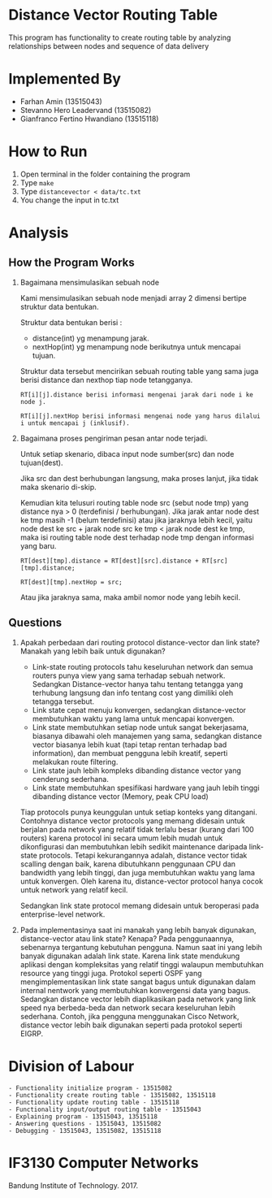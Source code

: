 # Distance Vector Routing Table
This program has functionality to create routing table by analyzing relationships between nodes and sequence of data delivery

# Implemented By
- Farhan Amin (13515043)
- Stevanno Hero Leadervand (13515082)
- Gianfranco Fertino Hwandiano (13515118)

# How to Run
1. Open terminal in the folder containing the program
2. Type `make`
3. Type `distancevector < data/tc.txt`
4. You change the input in tc.txt

# Analysis
## How the Program Works
1. Bagaimana mensimulasikan sebuah node

	Kami mensimulasikan sebuah node menjadi array 2 dimensi bertipe struktur data bentukan.

	Struktur data bentukan berisi :
	- distance(int) yg menampung jarak.
	- nextHop(int) yg menampung node berikutnya untuk mencapai tujuan.

	Struktur data tersebut mencirikan sebuah routing table yang sama juga berisi distance dan nexthop tiap node tetangganya.

	`RT[i][j].distance berisi informasi mengenai jarak dari node i ke node j.`
	
	`RT[i][j].nextHop berisi informasi mengenai node yang harus dilalui i untuk mencapai j (inklusif).`

2. Bagaimana proses pengiriman pesan antar node terjadi.

	Untuk setiap skenario, dibaca input node sumber(src) dan node tujuan(dest).

	Jika src dan dest berhubungan langsung, maka proses lanjut, jika tidak maka skenario di-skip.

	Kemudian kita telusuri routing table node src (sebut node tmp) yang distance nya > 0 (terdefinisi / berhubungan).
	Jika jarak antar node dest ke tmp masih -1 (belum terdefinisi) atau
	jika jaraknya lebih kecil, yaitu node dest ke src + jarak node src ke tmp < jarak node dest ke tmp,
	maka isi routing table node dest terhadap node tmp dengan informasi yang baru.
	
	`RT[dest][tmp].distance = RT[dest][src].distance + RT[src][tmp].distance;`
	
	`RT[dest][tmp].nextHop = src;`

	Atau jika jaraknya sama, maka ambil nomor node yang lebih kecil.

## Questions
1. Apakah perbedaan dari routing protocol distance-vector dan link state? Manakah yang lebih baik untuk digunakan?

	- Link-state routing protocols tahu keseluruhan network dan semua routers punya view yang sama terhadap sebuah network.
	Sedangkan Distance-vector hanya tahu tentang tetangga yang terhubung langsung dan info tentang cost yang dimiliki oleh tetangga tersebut.
	- Link state cepat menuju konvergen, sedangkan distance-vector membutuhkan waktu yang lama untuk mencapai konvergen.
	- Link state membutuhkan setiap node untuk sangat bekerjasama, biasanya dibawahi oleh manajemen yang sama, sedangkan distance vector biasanya lebih kuat (tapi tetap rentan terhadap bad information), dan membuat pengguna lebih kreatif, seperti melakukan route filtering.
	- Link state jauh lebih kompleks dibanding distance vector yang cenderung sederhana.
	- Link state membutuhkan spesifikasi hardware yang jauh lebih tinggi dibanding distance vector (Memory, peak CPU load)

	Tiap protocols punya keunggulan untuk setiap konteks yang ditangani. Contohnya distance vector protocols yang memang didesain untuk berjalan pada network yang relatif tidak terlalu besar (kurang dari 100 routers) karena protocol ini secara umum lebih mudah untuk dikonfigurasi dan membutuhkan lebih sedikit maintenance daripada link-state protocols. Tetapi kekurangannya adalah, distance vector tidak scalling dengan baik, karena dibutuhkann penggunaan CPU dan bandwidth yang lebih tinggi, dan juga membutuhkan waktu yang lama untuk konvergen. Oleh karena itu, distance-vector protocol hanya cocok untuk network yang relatif kecil. 

	Sedangkan link state protocol memang didesain untuk beroperasi pada enterprise-level network.   

2. Pada implementasinya saat ini manakah yang lebih banyak digunakan, distance-vector atau  link state? Kenapa?
	Pada penggunaannya, sebenarnya tergantung kebutuhan pengguna. Namun saat ini yang lebih banyak digunakan adalah link state.
	Karena link state mendukung aplikasi dengan kompleksitas yang relatif tinggi walaupun membutuhkan resource yang tinggi juga.
	Protokol seperti OSPF yang mengimplementasikan link state sangat bagus untuk digunakan dalam internal nentwork yang membutuhkan konvergensi data yang bagus.
	Sedangkan distance vector lebih diaplikasikan pada network yang link speed nya berbeda-beda dan network secara keseluruhan lebih sederhana. Contoh, jika pengguna menggunakan Cisco Network, distance vector lebih baik digunakan seperti pada protokol seperti EIGRP.

# Division of Labour
	- Functionality initialize program - 13515082
	- Functionality create routing table - 13515082, 13515118
	- Functionality update routing table - 13515118
	- Functionality input/output routing table - 13515043
	- Explaining program - 13515043, 13515118
	- Answering questions - 13515043, 13515082
	- Debugging - 13515043, 13515082, 13515118

# IF3130 Computer Networks
Bandung Institute of Technology. 2017.
